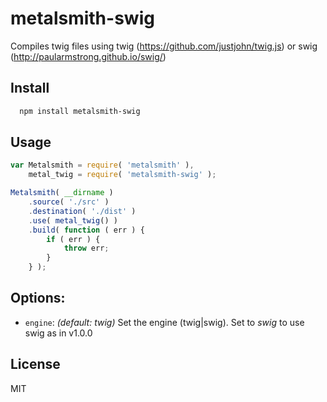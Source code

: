 
# metalsmith-swig

  Compiles twig files using twig (https://github.com/justjohn/twig.js) or swig (http://paularmstrong.github.io/swig/)

## Install

```bash
  npm install metalsmith-swig
```

## Usage

```js
var Metalsmith = require( 'metalsmith' ),
	metal_twig = require( 'metalsmith-swig' );

Metalsmith( __dirname )
	.source( './src' )
	.destination( './dist' )
	.use( metal_twig() )
	.build( function ( err ) {
		if ( err ) {
			throw err;
		}
	} );

```

## Options:

* `engine`: *(default: twig)* Set the engine (twig|swig). Set to *swig* to use swig as in v1.0.0

## License

  MIT
